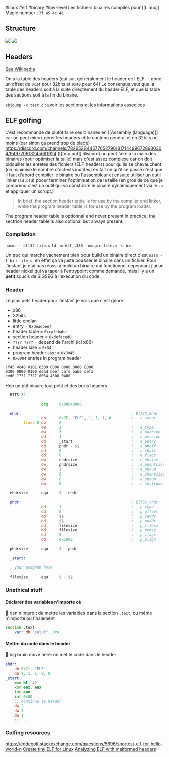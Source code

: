 #linux #elf #binary #low-level 
Les fichiers binaires compilés pour [[Linux]]
Magic number : `7f 45 4c 46`
## Structure
![](https://upload.wikimedia.org/wikipedia/commons/thumb/7/77/Elf-layout--en.svg/260px-Elf-layout--en.svg.png)
![](https://upload.wikimedia.org/wikipedia/commons/e/e4/ELF_Executable_and_Linkable_Format_diagram_by_Ange_Albertini.png)

## Headers
[See Wikipedia](https://en.wikipedia.org/wiki/Executable_and_Linkable_Format#File_header)

On a la table des headers (qui suit généralement le header de l'ELF -- donc un offset de `0x34` pour 32bits et `0x40` pour 64)
Le consensus veut que la table des headers soit à la suite directement du header ELF, et que la table des sections soit à la fin du binaire.

`objdump -x test.o` : avoir les sections et les informations associées

## ELF golfing
c'est recommandé de plutôt faire ses binaires en [[Assembly (language)]] car on peut mieux gérer les headers et le contenu général et en 32bits ou moins (car sinon ça prend trop de place)
https://discord.com/channels/782652844577652796/817144996728930304/949770913245691924 ([[tmp.out]] discord)
on peut faire a la main des binaires (pour optimiser la taille) mais c'est assez complexe car on doit bidouiller les entetes des fichiers (ELF headers) pour qu'ils se chevauchent (on minimise le nombre d'octests inutiles)
en fait ce qu'il ce passe c'est que il faut d'abord compiler le binaire ou l'assembleur et ensuite utiliser un outil linker (`ld.bfd`) poour terminer l'optimisation de la taille (en gros de ce que je comprend c'est un outil qui va constriore le binaire  dynamiquement via le `.o`  et appliquer un scrupt.)

> In brief, the section header table is for use by the compiler and linker, while the program header table is for use by the program loader.

The program header table is optionnal and never present in practice, the sectrion header table is also optional but always present.

### Compilation
`nasm -f elf32 file.s`
`ld -m elf_i386 -nmagic file.o -o bin`

Un truc qui marche vachement bien pour build un binaire direct c'est `nasm -f bin file.s`, en effet ça va juste pousser le binaire dans un fichier.
Pour l'instant je n'ai pas réussi à build un binaire qui fonctionne, cependant j'ai un header nickel qui va taper à l'entrypoint comme demandé, mais il y a un **petit** soucis de SIGSEG à l'exécution du code.

### Header
Le plus petit header pour l'instant je vois que c'est genre
* x86
* 32bits
* little endian
* entry = `0xdeadbeef`
* header table = `0xcafebabe`
* section header = `0xdefaced0`
* `???? ????` = depend de l'archi (ici x86)
* header size = `0x34`
* program header size = `0x0045`
* `0x0004` entries in program header

```hex
7f45 4c46 0101 0300 0000 0000 0000 0000
0300 0000 0100 dead beef cafe babe defa
ced0 ???? ???? 0034 4500 0400
```

Hop un ptit binaire tout petit et des bons headers
```asm
  BITS 32
  
                org     0x08048000
  
  ehdr:                                                 ; Elf32_Ehdr
                db      0x7F, "ELF", 1, 1, 1, 0         ;   e_ident
        times 8 db      0
                dw      2                               ;   e_type
                dw      3                               ;   e_machine
                dd      1                               ;   e_version
                dd      _start                          ;   e_entry
                dd      phdr - $$                       ;   e_phoff
                dd      0                               ;   e_shoff
                dd      0                               ;   e_flags
                dw      ehdrsize                        ;   e_ehsize
                dw      phdrsize                        ;   e_phentsize
                dw      1                               ;   e_phnum
                dw      0                               ;   e_shentsize
                dw      0                               ;   e_shnum
                dw      0                               ;   e_shstrndx
  
  ehdrsize      equ     $ - ehdr
  
  phdr:                                                 ; Elf32_Phdr
                dd      1                               ;   p_type
                dd      0                               ;   p_offset
                dd      $$                              ;   p_vaddr
                dd      $$                              ;   p_paddr
                dd      filesize                        ;   p_filesz
                dd      filesize                        ;   p_memsz
                dd      5                               ;   p_flags
                dd      0x1000                          ;   p_align
  
  phdrsize      equ     $ - phdr
  
  _start:
  
  ; your program here
  
  filesize      equ     $ - $$
```

### Unethical stuff
#### Déclarer des variables n'importe où
🙈 rien n'interdit de mettre les variables dans la section `.text`, ou même n'importe où finalement
```asm
section .text
	var: db "salut", 0xa
```

#### Mettre du code dans le header
**🧠** big brain move here: on met le code dans le header
```asm
ehdr:
	db 0x7f, "ELF"
	db 1, 1, 1, 0, 0
_start:
	mov bl, 42
	xor eax, eax
	inc eax
	int 0x80
	;; continue le header
	dw 2
	dw 3
	dw 1
	;; ...
```


### Golfing resources
https://codegolf.stackexchange.com/questions/5696/shortest-elf-for-hello-world-n
[Create tiny ELF for Linux](https://www.muppetlabs.com/~breadbox/software/tiny/teensy.html)
[Analyzing ELF with malformed headers](https://binaryresearch.github.io/2019/09/17/Analyzing-ELF-Binaries-with-Malformed-Headers-Part-1-Emulating-Tiny-Programs.html)
